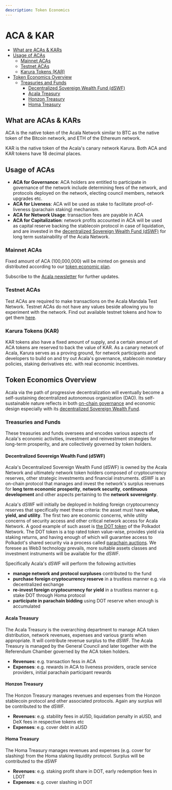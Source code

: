 ```yaml
---
description: Token Economics
---
```


# ACA & KAR

* [What are ACAs & KARs](https://github.com/AcalaNetwork/Acala/wiki/V.-ACA-&-KAR#what-are-acas--kars)
* [Usage of ACAs](https://github.com/AcalaNetwork/Acala/wiki/V.-ACA-&-KAR#usage-of-acas)
  * [Mainnet ACAs](https://github.com/AcalaNetwork/Acala/wiki/V.-ACA-&-KAR#mainnet-acas)
  * [Testnet ACAs](https://github.com/AcalaNetwork/Acala/wiki/V.-ACA-&-KAR#testnet-acas)
  * [Karura Tokens \(KAR\)](https://github.com/AcalaNetwork/Acala/wiki/V.-ACA-&-KAR#karura-tokens-kar)
* [Token Economics Overview](https://github.com/AcalaNetwork/Acala/wiki/V.-ACA-&-KAR#token-economics-overview)
  * [Treasuries and Funds](https://github.com/AcalaNetwork/Acala/wiki/V.-ACA-&-KAR#treasuries-and-funds)
    * [Decentralized Sovereign Wealth Fund \(dSWF\)](https://github.com/AcalaNetwork/Acala/wiki/V.-ACA-&-KAR#decentralized-sovereign-wealth-fund-dswf)
    * [Acala Treasury](https://github.com/AcalaNetwork/Acala/wiki/V.-ACA-&-KAR#acala-treasury)
    * [Honzon Treasury](https://github.com/AcalaNetwork/Acala/wiki/V.-ACA-&-KAR#honzon-treasury)
    * [Homa Treasury](https://github.com/AcalaNetwork/Acala/wiki/V.-ACA-&-KAR#homa-treasury)

## What are ACAs & KARs

ACA is the native token of the Acala Network similar to BTC as the native token of the Bitcoin network, and ETH of the Ethereum network.

KAR is the native token of the Acala's canary network Karura. Both ACA and KAR tokens have 18 decimal places.

## Usage of ACAs

* **ACA for Governance**: ACA holders are entitled to participate in governance of the network include determining fees of the network, and protocols deployed on the network, electing council members, network upgrades etc.
* **ACA for Liveness**: ACA will be used as stake to facilitate proof-of-liveness \(parachain staking\) mechanism.
* **ACA for Network Usage**: transaction fees are payable in ACA
* **ACA for Capitalization**: network profits accounted in ACA will be used as capital reserve backing the stablecoin protocol in case of liquidation, and are invested in the [decentralized Sovereign Wealth Fund \(dSWF\)](https://github.com/AcalaNetwork/Acala-white-paper/blob/master/Building_a_Decentralized_Sovereign_Wealth_Fund.pdf) for long term sustainability of the Acala Network.

### Mainnet ACAs

Fixed amount of ACA \(100,000,000\) will be minted on genesis and distributed according to our [token economic plan](https://github.com/AcalaNetwork/Acala-white-paper/blob/master/Acala_Token_Economy_Paper.pdf).

Subscribe to the [Acala newsletter](https://share.hsforms.com/1X9RxkXk-R62I0VNbATaDXw4h8qc) for further updates.

### Testnet ACAs

Test ACAs are required to make transactions on the Acala Mandala Test Network. Testnet ACAs do not have any values beside allowing you to experiment with the network. Find out available testnet tokens and how to get them [here](https://wiki.acala.network/learn/get-started#get-test-tokens).

### Karura Tokens \(KAR\)

KAR tokens also have a fixed amount of supply, and a certain amount of ACA tokens are reserved to back the value of KAR. As a canary network of Acala, Karura serves as a proving ground, for network participants and developers to build on and try out Acala's governance, stablecoin monetary policies, staking derivatives etc. with real economic incentives.

## Token Economics Overview

Acala via the path of progressive decentralization will eventually become a self-sustaining decentralized autonomous organization \(DAO\). Its self-sustainable nature reflects in both [on-chain governance](https://wiki.acala.network/maintain/governance-guides/governance-overview) and economic design especially with its [decentralized Sovereign Wealth Fund](https://github.com/AcalaNetwork/Acala-white-paper/blob/master/Building_a_Decentralized_Sovereign_Wealth_Fund.pdf).

### Treasuries and Funds

These treasuries and funds oversees and encodes various aspects of Acala's economic activities, investment and reinvestment strategies for long-term prosperity, and are collectively governed by token holders.

#### Decentralized Sovereign Wealth Fund \(dSWF\)

Acala's Decentralized Sovereign Wealth Fund \(dSWF\) is owned by the Acala Network and ultimately network token holders composed of cryptocurrency reserves, other strategic investments and financial instruments. dSWF is an on-chain protocol that manages and invest the network's surplus revenues for **long term economic prosperity**, **network security**, **continuous development** and other aspects pertaining to the **network sovereignty**.

Acala's dSWF will initially be deployed in holding foreign cryptocurrency reserves that specifically meet these criteria: the asset must have **value, yield, and utility**. The first two are economic concerns, while utility concerns of security access and other critical network access for Acala Network. A good example of such asset is [the DOT token](https://polkadot.network/dot-token/) of the Polkadot Network. The DOT token is a top rated token value-wise, provides yield via staking returns, and having enough of which will guarantee access to Polkadot's shared security via a process called [parachain auctions](https://polkadot.network/polkadot-parachain-slots/). We foresee as Web3 technology prevails, more suitable assets classes and investment instruments will be available for the dSWF.

Specifically Acala's dSWF will perform the following activities

* **manage network and protocol surpluses** contributed to the fund
* **purchase foreign cryptocurrency reserve** in a trustless manner e.g. via decentralized exchange
* **re-invest foreign cryptocurrency for yield** in a trustless manner e.g. stake DOT through Homa protocol
* **participate in parachain bidding** using DOT reserve when enough is accumulated

#### Acala Treasury

The Acala Treasury is the overarching department to manage ACA token distribution, network revenues, expenses and various grants when appropriate. It will contribute revenue surplus to the dSWF. The Acala Treasury is managed by the General Council and later together with the Referendum Chamber governed by the ACA token holders.

* **Revenues**: e.g. transaction fess in ACA
* **Expenses**: e.g. rewards in ACA to liveness providers, oracle service providers, initial parachain participant rewards

#### Honzon Treasury

The Honzon Treasury manages revenues and expenses from the Honzon stablecoin protocol and other associated protocols. Again any surplus will be contributed to the dSWF.

* **Revenues**: e.g. stability fees in aUSD, liquidation penalty in aUSD, and DeX fees in respective tokens etc
* **Expenses**: e.g. cover debt in aUSD

#### Homa Treasury

The Homa Treasury manages revenues and expenses \(e.g. cover for slashing\) from the Homa staking liquidity protocol. Surplus will be contributed to the dSWF

* **Revenues**: e.g. staking profit share in DOT, early redemption fees in LDOT
* **Expenses**: e.g. cover slashing in DOT


